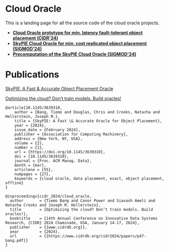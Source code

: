 # Cloud Oracle

This is a landing page for all the source code of the cloud oracle projects.

- [**Cloud Oracle prototype for min. latency fault-tolerant object placement (CIDR'24)**](https://github.com/hydro-project/cloud_oracle_cidr)
- [**SkyPIE Cloud Oracle for min. cost replicated object placement (SIGMOD'24)**](https://github.com/hydro-project/cloud_oracle_skypie)
- [**Precomputation of the SkyPIE Cloud Oracle (SIGMOD'24)**](https://github.com/hydro-project/cloud_oracle_precomputer)

# Publications

[SkyPIE: A Fast & Accurate Object Placement Oracle](https://dl.acm.org/doi/10.1145/3639310)


[Optimizing the cloud? Don’t train models. Build oracles!](https://www.cidrdb.org/cidr2024/papers/p47-bang.pdf)

```
@article{10.1145/3639310,
    author = {Bang, Tiemo and Douglas, Chris and Crooks, Natacha and Hellerstein, Joseph M.},
    title = {SkyPIE: A Fast \& Accurate Oracle for Object Placement},
    year = {2024},
    issue_date = {February 2024},
    publisher = {Association for Computing Machinery},
    address = {New York, NY, USA},
    volume = {2},
    number = {1},
    url = {https://doi.org/10.1145/3639310},
    doi = {10.1145/3639310},
    journal = {Proc. ACM Manag. Data},
    month = {mar},
    articleno = {55},
    numpages = {27},
    keywords = {cloud oracle, data placement, exact, object placement, offline}
}
```

```
@inproceedings{cidr_2024/cloud_oracle,
  author       = {Tiemo Bang and Conor Power and Siavash Ameli and Natacha Crooks and Joseph M. Hellerstein},
  title        = {Optimizing the cloud? Don’t train models. Build oracles!},
  booktitle    = {14th Annual Conference on Innovative Data Systems Research, {CIDR} 2024 Chaminade, USA, January 14-17, 2024},
  publisher    = {{www.cidrdb.org}},
  year         = {2024},
  url          = {{https://www.cidrdb.org/cidr2024/papers/p47-bang.pdf}}
}
```
